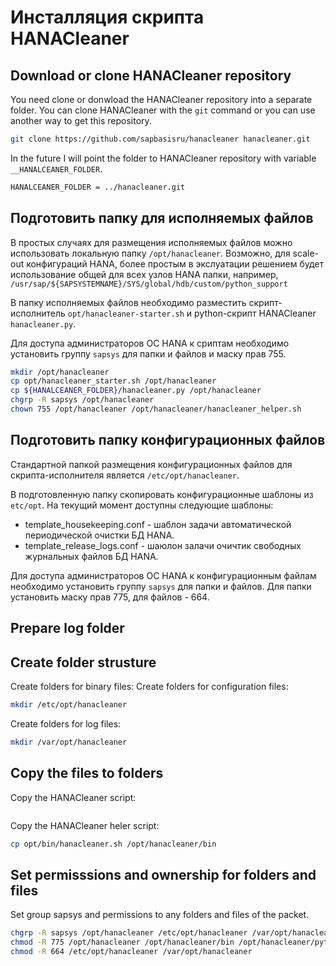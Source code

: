 ﻿Инсталляция скрипта HANACleaner
===============================

Download or clone HANACleaner repository
----------------------------------------
You need clone or donwload the HANACleaner repository into a separate folder.
You can clone HANACleaner with the `git` command or you can use another way to get this repository.
```sh
git clone https://github.com/sapbasisru/hanacleaner hanacleaner.git
```

In the future I will point the folder to HANACleaner repository with variable `__HANALCEANER_FOLDER`.
```sh
HANALCEANER_FOLDER = ../hanacleaner.git
```

Подготовить папку для исполняемых файлов
----------------------------------------

В простых случаях для размещения исполняемых файлов можно использовать
локальную папку `/opt/hanacleaner`.
Возможно, для scale-out конфигураций HANA, более простым в экслуатации решением 
будет использование общей для всех узлов HANA папки, например, 
`/usr/sap/${SAPSYSTEMNAME}/SYS/global/hdb/custom/python_support`

В папку исполняемых файлов необходимо разместить
скрипт-исполнитель `opt/hanacleaner-starter.sh`
и python-скрипт HANACleaner `hanacleaner.py`.

Для доступа администраторов ОС HANA к сриптам необходимо установить группу `sapsys` для папки и файлов и маску прав 755.

```sh
mkdir /opt/hanacleaner
cp opt/hanacleaner_starter.sh /opt/hanacleaner
cp ${HANALCEANER_FOLDER}/hanacleaner.py /opt/hanacleaner
chgrp -R sapsys /opt/hanacleaner
chown 755 /opt/hanacleaner /opt/hanacleaner/hanacleaner_helper.sh
```

Подготовить папку конфигурационных файлов
-------------------------------------------

Стандартной папкой размещения конфигурационных файлов для скрипта-исполнителя
является `/etc/opt/hanacleaner`. 

В подготовленную папку скопировать конфигурационные шаблоны из `etc/opt`. На текущий момент доступны следующие шаблоны:
- template_housekeeping.conf - шаблон задачи автоматической периодической очистки БД HANA.
- template_release_logs.conf - шаюлон залачи очичтик свободных журнальных файлов БД HANA.

Для доступа администраторов ОС HANA к конфигурационным файлам необходимо установить группу `sapsys` для папки и файлов. 
Для папки установить маску прав 775, для файлов - 664.



Prepare log folder
------------------


Create folder strusture
-----------------------
Create folders for binary files:
Create folders for configuration files:
```sh
mkdir /etc/opt/hanacleaner
```

Create folders for log files:
```sh
mkdir /var/opt/hanacleaner
```

Copy the files to folders
-------------------------
Copy the HANACleaner script:
```sh
```
Copy the HANACleaner heler script:
```sh
cp opt/bin/hanacleaner.sh /opt/hanacleaner/bin
```

Set permisssions and ownership for folders and files
----------------------------------------------------
Set group sapsys and permissions to any folders and files of the packet.
```sh
chgrp -R sapsys /opt/hanacleaner /etc/opt/hanacleaner /var/opt/hanacleaner
chmod -R 775 /opt/hanacleaner /opt/hanacleaner/bin /opt/hanacleaner/python
chmod -R 664 /etc/opt/hanacleaner /var/opt/hanacleaner
```
